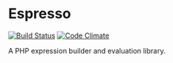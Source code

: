 # Espresso

[![Build Status](https://travis-ci.org/Dhii/espresso.svg?branch=master)](https://travis-ci.org/Dhii/espresso)
[![Code Climate](https://codeclimate.com/github/Dhii/espresso/badges/gpa.svg)](https://codeclimate.com/github/Dhii/espresso)

A PHP expression builder and evaluation library.
